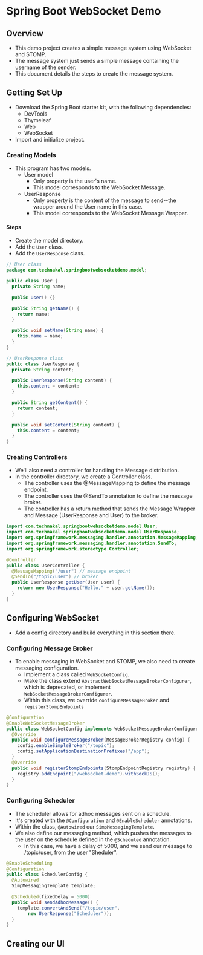 # Spring Boot WebSocket Demo

## Overview

- This demo project creates a simple message system using WebSocket and STOMP.
- The message system just sends a simple message containing the username of the sender.
- This document details the steps to create the message system.

## Getting Set Up

- Download the Spring Boot starter kit, with the following dependencies:
  - DevTools
  - Thymeleaf
  - Web
  - WebSocket
- Import and initialize project.

### Creating Models

- This program has two models.
  - User model
    - Only property is the user's name.
    - This model corresponds to the WebSocket Message.
  - UserResponse
    - Only property is the content of the message to send--the wrapper around the User name in this case.
    - This model corresponds to the WebSocket Message Wrapper.

#### Steps

- Create the model directory.
- Add the `User` class.
- Add the `UserResponse` class.

```java
// User class
package com.technakal.springbootwebsocketdemo.model;

public class User {
  private String name;

  public User() {}

  public String getName() {
    return name;
  }

  public void setName(String name) {
    this.name = name;
  }
}

// UserResponse class
public class UserResponse {
  private String content;

  public UserResponse(String content) {
    this.content = content;
  }

  public String getContent() {
    return content;
  }

  public void setContent(String content) {
    this.content = content;
  }
}
```

### Creating Controllers

- We'll also need a controller for handling the Message distribution.
- In the controller directory, we create a Controller class.
  - The controller uses the @MessageMapping to define the message endpoint.
  - The controller uses the @SendTo annotation to define the message broker.
  - The controller has a return method that sends the Message Wrapper and Message (UserResponse and User) to the broker.

```java
import com.technakal.springbootwebsocketdemo.model.User;
import com.technakal.springbootwebsocketdemo.model.UserResponse;
import org.springframework.messaging.handler.annotation.MessageMapping;
import org.springframework.messaging.handler.annotation.SendTo;
import org.springframework.stereotype.Controller;

@Controller
public class UserController {
  @MessageMapping("/user") // message endpoint
  @SendTo("/topic/user") // broker
  public UserResponse getUser(User user) {
    return new UserResponse("Hello," + user.getName());
  }
}
```

## Configuring WebSocket

- Add a config directory and build everything in this section there.

### Configuring Message Broker

- To enable messaging in WebSocket and STOMP, we also need to create messaging configuration.
  - Implement a class called `WebSocketConfig`.
  - Make the class extend `AbstractWebSocketMessageBrokerConfigurer`, which is deprecated, or implement `WebSocketMessageBrokerConfigurer`.
  - Within this class, we override `configureMessageBroker` and `registerStompEndpoints`

```java
@Configuration
@EnableWebSocketMessageBroker
public class WebSocketConfig implements WebSocketMessageBrokerConfigurer {
  @Override
  public void configureMessageBroker(MessageBrokerRegistry config) {
    config.enableSimpleBroker("/topic");
    config.setApplicationDestinationPrefixes("/app");
  }
  @Override
  public void registerStompEndpoints(StompEndpointRegistry registry) {
    registry.addEndpoint("/websocket-demo").withSockJS();
  }
}
```

### Configuring Scheduler

- The scheduler allows for adhoc messages sent on a schedule.
- It's created with the `@Configuration` and `@EnableScheduler` annotations.
- Within the class, `@Autowired` our `SimpMessagingTemplate`.
- We also define our messaging method, which pushes the messages to the user on the schedule defined in the `@Scheduled` annotation.
  - In this case, we have a delay of 5000, and we send our message to /topic/user, from the user "Sheduler".

```java
@EnableScheduling
@Configuration
public class SchedulerConfig {
  @Autowired
  SimpMessagingTemplate template;

  @Scheduled(fixedDelay = 5000)
  public void sendAdhocMessage() {
    template.convertAndSend("/topic/user",
        new UserResponse("Scheduler"));
  }
}
```

## Creating our UI
